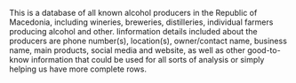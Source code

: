 This is a database of all known alcohol producers in the Republic of Macedonia, including wineries, breweries, distilleries, individual farmers producing alcohol and other.
Iinformation details included about the producers are phone number(s), location(s), owner/contact name, business name, main products, social media and website, as well as other good-to-know information that could be used for all sorts of analysis or simply helping us have more complete rows.
